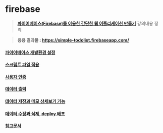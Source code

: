 # firebase
> **[파이어베이스(Firebase)를 이용한 간단한 웹 어플리케이션 만들기](https://www.inflearn.com/course/%ED%8C%8C%EC%9D%B4%EC%96%B4%EB%B2%A0%EC%9D%B4%EC%8A%A4-%EA%B0%95%EC%A2%8C-%EC%9B%B9-%EC%96%B4%ED%94%8C%EB%A6%AC%EC%BC%80%EC%9D%B4%EC%85%98/)** 강의내용 정리

> **응용 결과물 : https://simple-todolist.firebaseapp.com/**

#### [파이어베이스 개발환경 설정](https://github.com/wayhome25/firebase/blob/master/01_firebase_install_setting.md)
#### [스크립트 파일 적용](https://github.com/wayhome25/firebase/blob/master/02_firebase_script_setting.md)
#### [사용자 인증](https://github.com/wayhome25/firebase/blob/master/03_firebase_Authentication.md)
#### [데이터 출력](https://github.com/wayhome25/firebase/blob/master/04_firebase_data_print.md)
#### [데이터 저장과 메모 상세보기 기능](https://github.com/wayhome25/firebase/blob/master/05_firebase_save_print.md)
#### [데이터 수정과 삭제, deploy 배포](https://github.com/wayhome25/firebase/blob/master/06_firebase_modify_delete.md)

#### [참고문서](https://firebase.google.com/docs/)
